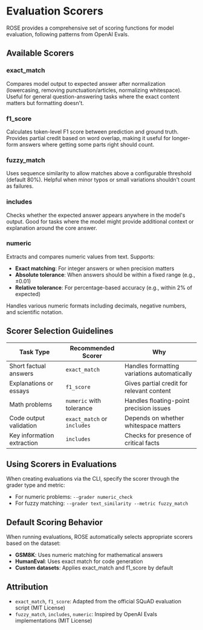 # Evaluation Scorers

ROSE provides a comprehensive set of scoring functions for model evaluation, following patterns from OpenAI Evals.

## Available Scorers

### exact_match
Compares model output to expected answer after normalization (lowercasing, removing punctuation/articles, normalizing whitespace). Useful for general question-answering tasks where the exact content matters but formatting doesn't.

### f1_score
Calculates token-level F1 score between prediction and ground truth. Provides partial credit based on word overlap, making it useful for longer-form answers where getting some parts right should count.

### fuzzy_match
Uses sequence similarity to allow matches above a configurable threshold (default 80%). Helpful when minor typos or small variations shouldn't count as failures.

### includes
Checks whether the expected answer appears anywhere in the model's output. Good for tasks where the model might provide additional context or explanation around the core answer.

### numeric
Extracts and compares numeric values from text. Supports:
- **Exact matching**: For integer answers or when precision matters
- **Absolute tolerance**: When answers should be within a fixed range (e.g., ±0.01)
- **Relative tolerance**: For percentage-based accuracy (e.g., within 2% of expected)

Handles various numeric formats including decimals, negative numbers, and scientific notation.

## Scorer Selection Guidelines

| Task Type | Recommended Scorer | Why |
|-----------|-------------------|-----|
| Short factual answers | `exact_match` | Handles formatting variations automatically |
| Explanations or essays | `f1_score` | Gives partial credit for relevant content |
| Math problems | `numeric` with tolerance | Handles floating-point precision issues |
| Code output validation | `exact_match` or `includes` | Depends on whether whitespace matters |
| Key information extraction | `includes` | Checks for presence of critical facts |

## Using Scorers in Evaluations

When creating evaluations via the CLI, specify the scorer through the grader type and metric:

- For numeric problems: `--grader numeric_check`
- For fuzzy matching: `--grader text_similarity --metric fuzzy_match`

## Default Scoring Behavior

When running evaluations, ROSE automatically selects appropriate scorers based on the dataset:
- **GSM8K**: Uses numeric matching for mathematical answers
- **HumanEval**: Uses exact match for code generation
- **Custom datasets**: Applies exact_match and f1_score by default

## Attribution

- `exact_match`, `f1_score`: Adapted from the official SQuAD evaluation script (MIT License)
- `fuzzy_match`, `includes`, `numeric`: Inspired by OpenAI Evals implementations (MIT License)
